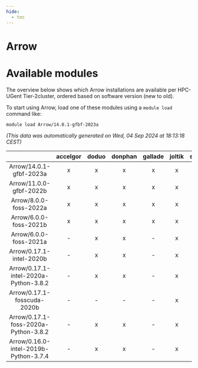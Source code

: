 ```yaml
---
hide:
  - toc
---
```


Arrow
=====

# Available modules


The overview below shows which Arrow installations are available per HPC-UGent Tier-2cluster, ordered based on software version (new to old).

To start using Arrow, load one of these modules using a `module load` command like:

```shell
module load Arrow/14.0.1-gfbf-2023a
```

*(This data was automatically generated on Wed, 04 Sep 2024 at 18:13:18 CEST)*  

| |accelgor|doduo|donphan|gallade|joltik|shinx|skitty|
| :---: | :---: | :---: | :---: | :---: | :---: | :---: | :---: |
|Arrow/14.0.1-gfbf-2023a|x|x|x|x|x|x|x|
|Arrow/11.0.0-gfbf-2022b|x|x|x|x|x|-|x|
|Arrow/8.0.0-foss-2022a|x|x|x|x|x|-|x|
|Arrow/6.0.0-foss-2021b|x|x|x|x|x|-|x|
|Arrow/6.0.0-foss-2021a|-|x|x|-|x|-|x|
|Arrow/0.17.1-intel-2020b|-|x|x|-|x|-|x|
|Arrow/0.17.1-intel-2020a-Python-3.8.2|-|x|x|-|x|-|x|
|Arrow/0.17.1-fosscuda-2020b|-|-|-|-|x|-|-|
|Arrow/0.17.1-foss-2020a-Python-3.8.2|-|x|x|-|x|-|x|
|Arrow/0.16.0-intel-2019b-Python-3.7.4|-|x|x|-|x|-|-|
